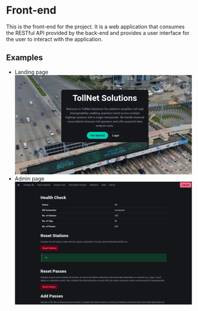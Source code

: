 # Front-end

This is the front-end for the project. It is a web application that consumes the RESTful API provided by the back-end and provides a user interface for the user to interact with the application.


## Examples

- Landing page ![landing page](demo/landing-page.png)
- Admin page ![admin page](demo/admin-page.png)
